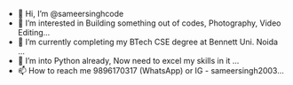 - 👋 Hi, I’m @sameersinghcode
- 👀 I’m interested in Building something out of codes, Photography, Video Editing...
- 🌱 I’m currently completing my BTech CSE degree at Bennett Uni. Noida ...
- 💞️ I’m into Python already, Now need to excel my skills in it ...
- 📫 How to reach me 9896170317 (WhatsApp) or IG - sameersingh2003...


